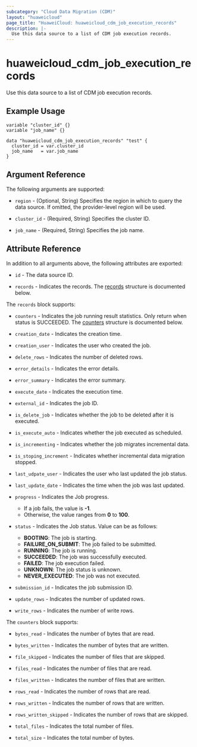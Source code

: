 ```yaml
---
subcategory: "Cloud Data Migration (CDM)"
layout: "huaweicloud"
page_title: "HuaweiCloud: huaweicloud_cdm_job_execution_records"
description: |-
  Use this data source to a list of CDM job execution records.
---
```


# huaweicloud_cdm_job_execution_records

Use this data source to a list of CDM job execution records.

## Example Usage

```hcl
variable "cluster_id" {}
variable "job_name" {}

data "huaweicloud_cdm_job_execution_records" "test" {
  cluster_id = var.cluster_id
  job_name   = var.job_name
}
```

## Argument Reference

The following arguments are supported:

* `region` - (Optional, String) Specifies the region in which to query the data source.
  If omitted, the provider-level region will be used.

* `cluster_id` - (Required, String) Specifies the cluster ID.

* `job_name` - (Required, String) Specifies the job name.

## Attribute Reference

In addition to all arguments above, the following attributes are exported:

* `id` - The data source ID.

* `records` - Indicates the records.
  The [records](#attrblock--records) structure is documented below.

<a name="attrblock--records"></a>
The `records` block supports:

* `counters` - Indicates the job running result statistics. Only return when status is SUCCEEDED.
  The [counters](#attrblock--records--counters) structure is documented below.

* `creation_date` - Indicates the creation time.

* `creation_user` - Indicates the user who created the job.

* `delete_rows` - Indicates the number of deleted rows.

* `error_details` - Indicates the error details.

* `error_summary` - Indicates the error summary.

* `execute_date` - Indicates the execution time.

* `external_id` - Indicates the job ID.

* `is_delete_job` - Indicates whether the job to be deleted after it is executed.

* `is_execute_auto` - Indicates whether the job executed as scheduled.

* `is_incrementing` - Indicates whether the job migrates incremental data.

* `is_stoping_increment` - Indicates whether incremental data migration stopped.

* `last_udpate_user` - Indicates the user who last updated the job status.

* `last_update_date` - Indicates the time when the job was last updated.

* `progress` - Indicates the Job progress.
  + If a job fails, the value is **-1**.
  + Otherwise, the value ranges from **0** to **100**.

* `status` - Indicates the Job status.
  Value can be as follows:
  + **BOOTING**: The job is starting.
  + **FAILURE_ON_SUBMIT**: The job failed to be submitted.
  + **RUNNING**: The job is running.
  + **SUCCEEDED**: The job was successfully executed.
  + **FAILED**: The job execution failed.
  + **UNKNOWN**: The job status is unknown.
  + **NEVER_EXECUTED**: The job was not executed.

* `submission_id` - Indicates the job submission ID.

* `update_rows` - Indicates the number of updated rows.

* `write_rows` - Indicates the number of write rows.

<a name="attrblock--records--counters"></a>
The `counters` block supports:

* `bytes_read` - Indicates the number of bytes that are read.

* `bytes_written` - Indicates the number of bytes that are written.

* `file_skipped` - Indicates the number of files that are skipped.

* `files_read` - Indicates the number of files that are read.

* `files_written` - Indicates the number of files that are written.

* `rows_read` - Indicates the number of rows that are read.

* `rows_written` - Indicates the number of rows that are written.

* `rows_written_skipped` - Indicates the number of rows that are skipped.

* `total_files` - Indicates the total number of files.

* `total_size` - Indicates the total number of bytes.
